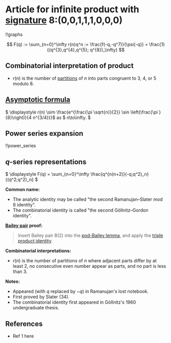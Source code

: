 # Article for infinite product with [signature](../product_signature.html) 8:(0,0,1,1,1,0,0,0)

!!graphs

$$ F(q) := \sum_{n=0}^\infty r(n)q^n := \frac{f(-q,-q^7)}{\psi(-q)} = \frac{1}{(q^{3},q^{4},q^{5}; q^{8})_\infty} $$

## Combinatorial interpretation of product

- $r(n)$ is the number of [partitions](../partitions.html#integer_partitions) of $n$ into parts congruent to 3, 4, or 5 modulo 8.

## [Asymptotic formula](../asymptotics.html)

$ \displaystyle r(n) \sim \frac{e^{\frac{\pi  \sqrt{n}}{2}} \sin \left(\frac{\pi }{8}\right)}{4 n^{3/4}}}$ as $ n\to\infty. $

## Power series expansion

!!power_series

## $q$-series representations

$ \displaystyle F(q) = \sum_{n=0}^\infty \frac{q^{n(n+2)}(-q;q^2)_n}{(q^2;q^2)_n} $

**Common name:** 
- The analytic identity may be called "the second Ramanujan–Slater mod 8 identity".
- The combinatorial identity is called "the second Göllnitz–Gordon identity".

**[Bailey pair](../Bailey_pairs.html) proof:**
> Insert Bailey pair B(2) into the [pod-Bailey lemma](../Bailey_pairs.html#pod_Bailey_lemma), and apply the [triple product identity](../q-series.html#triple_product).

**Combinatorial interpretations:**
- $r(n)$ is the number of partitions of $n$ where adjacent parts differ by at least $2$, no consecutive even number appear as parts, and no part is less than $3$.

      
**Notes:**
- Appeared (with $q$ replaced by $-q$) in Ramanujan's lost notebook.
- First proved by Slater (34).
- The combinatorial identity first appeared in Göllnitz's 1960 undergraduate thesis.
   
## References
- Ref 1 here
